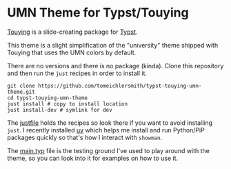 # UMN Theme for Typst/Touying

[Touying](https://touying-typ.github.io/) is a slide-creating package for
[Typst](https://typst.app/docs).

This theme is a slight simplification of the "university" theme shipped with Touying
that uses the UMN colors by default.

There are no versions and there is no package (kinda).
Clone this repository and then run the `just` recipes in order to install it.
```
git clone https://github.com/tomeichlersmith/typst-touying-umn-theme.git
cd typst-touying-umn-theme
just install # copy to install location
just install-dev # symlink for dev
```
The [justfile](justfile) holds the recipes so look there if you want to avoid installing `just`.
I recently installed [uv](https://docs.astral.sh/uv/getting-started/installation/) which helps me
install and run Python/PiP packages quickly so that's how I interact with `showman`.

The [main.typ](main.typ) file is the testing ground I've used to play around with the theme,
so you can look into it for examples on how to use it.
